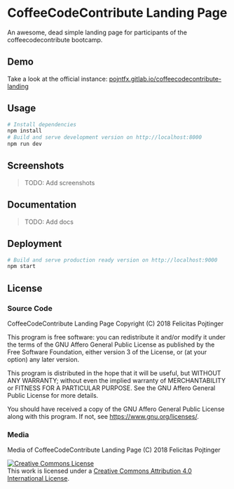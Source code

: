 # CoffeeCodeContribute Landing Page

An awesome, dead simple landing page for participants of the coffeecodecontribute bootcamp.

## Demo

Take a look at the official instance: [pojntfx.gitlab.io/coffeecodecontribute-landing](https://pojntfx.gitlab.io/coffeecodecontribute-landing)

## Usage

```bash
# Install dependencies
npm install
# Build and serve development version on http://localhost:8000
npm run dev
```

## Screenshots

> TODO: Add screenshots

## Documentation

> TODO: Add docs

## Deployment

```bash
# Build and serve production ready version on http://localhost:9000
npm start
```

## License

### Source Code

CoffeeCodeContribute Landing Page
Copyright (C) 2018 Felicitas Pojtinger

This program is free software: you can redistribute it and/or modify it under the terms of the GNU Affero General Public License as published by the Free Software Foundation, either version 3 of the License, or (at your option) any later version.

This program is distributed in the hope that it will be useful, but WITHOUT ANY WARRANTY; without even the implied warranty of MERCHANTABILITY or FITNESS FOR A PARTICULAR PURPOSE. See the GNU Affero General Public License for more details.

You should have received a copy of the GNU Affero General Public License along with this program. If not, see <https://www.gnu.org/licenses/>.

### Media

Media of CoffeeCodeContribute Landing Page (C) 2018 Felicitas Pojtinger

<a rel="license" href="http://creativecommons.org/licenses/by/4.0/"><img alt="Creative Commons License" style="border-width:0" src="https://i.creativecommons.org/l/by/4.0/88x31.png" /></a><br />This work is licensed under a <a rel="license" href="http://creativecommons.org/licenses/by/4.0/">Creative Commons Attribution 4.0 International License</a>.
